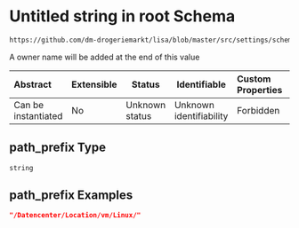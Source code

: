 # Untitled string in root Schema

```txt
https://github.com/dm-drogeriemarkt/lisa/blob/master/src/settings/schema.json#/properties/locations/items/properties/compute_attributes/properties/path_prefix
```

A owner name will be added at the end of this value


| Abstract            | Extensible | Status         | Identifiable            | Custom Properties | Additional Properties | Access Restrictions | Defined In                                                                               |
| :------------------ | ---------- | -------------- | ----------------------- | :---------------- | --------------------- | ------------------- | ---------------------------------------------------------------------------------------- |
| Can be instantiated | No         | Unknown status | Unknown identifiability | Forbidden         | Allowed               | none                | [settings.schema.json\*](../../src/settings/settings.schema.json "open original schema") |

## path_prefix Type

`string`

## path_prefix Examples

```json
"/Datencenter/Location/vm/Linux/"
```
